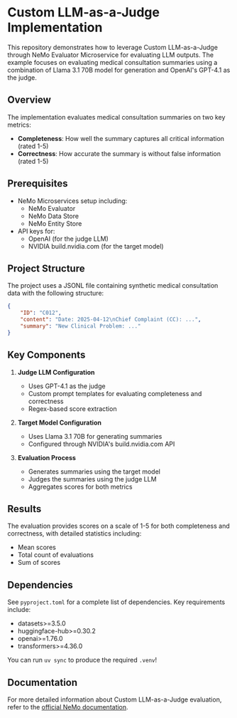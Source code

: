 # Custom LLM-as-a-Judge Implementation

This repository demonstrates how to leverage Custom LLM-as-a-Judge through NeMo Evaluator Microservice for evaluating LLM outputs. The example focuses on evaluating medical consultation summaries using a combination of Llama 3.1 70B model for generation and OpenAI's GPT-4.1 as the judge.

## Overview

The implementation evaluates medical consultation summaries on two key metrics:
- **Completeness**: How well the summary captures all critical information (rated 1-5)
- **Correctness**: How accurate the summary is without false information (rated 1-5)

## Prerequisites

- NeMo Microservices setup including:
  - NeMo Evaluator
  - NeMo Data Store
  - NeMo Entity Store
- API keys for:
  - OpenAI (for the judge LLM)
  - NVIDIA build.nvidia.com (for the target model)

## Project Structure

The project uses a JSONL file containing synthetic medical consultation data with the following structure:
```json
{
    "ID": "C012",
    "content": "Date: 2025-04-12\nChief Complaint (CC): ...",
    "summary": "New Clinical Problem: ..."
}
```

## Key Components

1. **Judge LLM Configuration**
   - Uses GPT-4.1 as the judge
   - Custom prompt templates for evaluating completeness and correctness
   - Regex-based score extraction

2. **Target Model Configuration**
   - Uses Llama 3.1 70B for generating summaries
   - Configured through NVIDIA's build.nvidia.com API

3. **Evaluation Process**
   - Generates summaries using the target model
   - Judges the summaries using the judge LLM
   - Aggregates scores for both metrics

## Results

The evaluation provides scores on a scale of 1-5 for both completeness and correctness, with detailed statistics including:
- Mean scores
- Total count of evaluations
- Sum of scores

## Dependencies

See `pyproject.toml` for a complete list of dependencies. Key requirements include:
- datasets>=3.5.0
- huggingface-hub>=0.30.2
- openai>=1.76.0
- transformers>=4.36.0

You can run `uv sync` to produce the required `.venv`!

## Documentation

For more detailed information about Custom LLM-as-a-Judge evaluation, refer to the [official NeMo documentation](https://docs.nvidia.com/nemo/microservices/latest/evaluate/evaluation-custom.html#evaluation-with-llm-as-a-judge).

